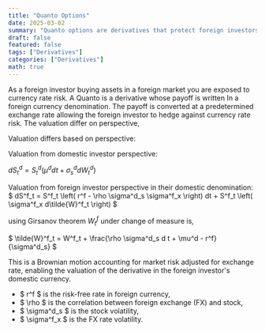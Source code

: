 ```yaml
---
title: "Quanto Options"
date: 2025-03-02
summary: "Quanto options are derivatives that protect foreign investors from currency risk by fixing the exchange rate for payoffs, with valuation models differing between domestic and foreign perspectives."
draft: false
featured: false
tags: ["Derivatives"]
categories: ["Derivatives"]
math: true
---
```


As a foreign investor buying assets in a foreign market you are exposed to currency rate risk. A Quanto is a derivative whose payoff is written In a foreign currency denomination. The payoff is converted at a predetermined exchange rate allowing the foreign investor to hedge against currency rate risk. The valuation differ on perspective,

Valuation differs based on perspective:

Valuation from domestic investor perspective:

$dS^d_t = S^d_t (\mu^d dt + \sigma^d_s dW^d_t)$

Valuation from foreign investor perspective in their domestic denomination:
$
dS^f_t = S^f_t \left( r^f - \rho \sigma^d_s \sigma^f_x \right) dt + S^f_t \left( \sigma^f_x d\tilde{W}^f_t \right)
$

using Girsanov theorem $W^f_t$ under change of measure is,

$
\tilde{W}^f_t = W^f_t + \frac{\rho \sigma^d_s d t + \mu^d - r^f}{\sigma^d_s}
$

This is a Brownian motion accounting for market risk adjusted for exchange rate, enabling the valuation of the derivative in the foreign investor's domestic currency.

- $ r^f $ is the risk-free rate in foreign currency,
- $ \rho $ is the correlation between foreign exchange (FX) and stock,
- $ \sigma^d_s $ is the stock volatility,
- $ \sigma^f_x $ is the FX rate volatility.
